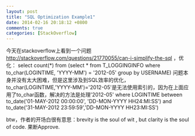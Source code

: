 ```yaml
---
layout: post
title: "SQL Optimization Example1"
date: 2014-02-16 20:18:12 +0800
comments: true
categories: [StackOverflow]
---
```


今天在stackoverflow上看到一个问题 http://stackoverflow.com/questions/21770055/can-i-simplify-the-sql ，优化：
     select count(*)  from (select *
          from T_LOGGINGINFO
          where to_char(LOGINTIME, 'YYYY-MM') = '2012-05'
          group by USERNAME)
问题本身并没有太大困难，但是这里涉及到SQL效率的优化，to_char(LOGINTIME,'YYYY-MM')='2012-05'是无法使用索引的，因为在上面应用了to_char函数，解决的方法是处理'2012-05'
          where LOGINTIME between to_date('01-MAY-2012 00:00:00', 'DD-MON-YYYY  HH24:MI:SS')
                                     and to_date('31-MAY-2012 23:59:59','DD-MON-YYYY HH23:MI:SS')

btw，作者的开场白很有意思：brevity is the soul of wit , but clarity is the soul of code. 果断Approve.
